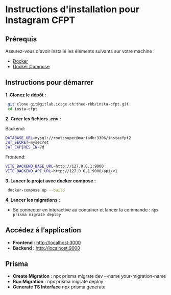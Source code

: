 # Instructions d'installation pour Instagram CFPT

## Prérequis

Assurez-vous d'avoir installé les éléments suivants sur votre machine :

- [Docker](https://www.docker.com/get-started)
- [Docker Compose](https://docs.docker.com/compose/)

## Instructions pour démarrer

**1. Clonez le dépôt :**

  ```bash
   git clone git@gitlab.ictge.ch:theo-rbb/insta-cfpt.git
   cd insta-cfpt
  ```

**2. Créer les fichiers .env :**

Backend:
```bash
DATABASE_URL=mysql://root:super@mariadb:3306/instacfpt2
JWT_SECRET=mysecret
JWT_EXPIRES_IN=7d
```

Frontend:
```bash
VITE_BACKEND_BASE_URL=http://127.0.0.1:9000
VITE_BACKEND_API_URL=http://127.0.0.1:9000/api/v1
```

**3. Lancer le projet avec docker compose :**
  ```bash
   docker-compose up --build
  ```

**4. Lancer les migrations :**
  - Se connecter en interactive au container et lancer la commande :
  ```npx prisma migrate deploy```


## Accédez à l’application
- **Frontend** : [http://localhost:3000](http://localhost:3000)
- **Backend** : [http://localhost:9000](http://localhost:9000)

## Prisma
- **Create Migration** : npx prisma migrate dev --name your-migration-name
- **Run Migration** : npx prisma migrate deploy
- **Generate TS Interface** npx prisma generate